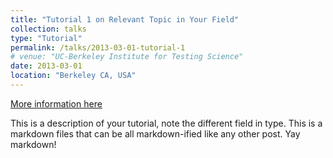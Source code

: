 ```yaml
---
title: "Tutorial 1 on Relevant Topic in Your Field"
collection: talks
type: "Tutorial"
permalink: /talks/2013-03-01-tutorial-1
# venue: "UC-Berkeley Institute for Testing Science"
date: 2013-03-01
location: "Berkeley CA, USA"
---
```


[More information here](http://exampleurl.com)

This is a description of your tutorial, note the different field in type. This is a markdown files that can be all markdown-ified like any other post. Yay markdown!
